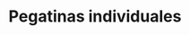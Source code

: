 ---
title: 'Pegatinas individuales'
slug: 'pegatinas-individuales'
category: 'adhesivos'
description: 'Descripción detallada del producto 1.'
keywords: ['adhesivos']
image: '/img/categorias/mockup.webp'
alt: 'Imagen del producto 1'
navigation: true
type: 'producto'
---